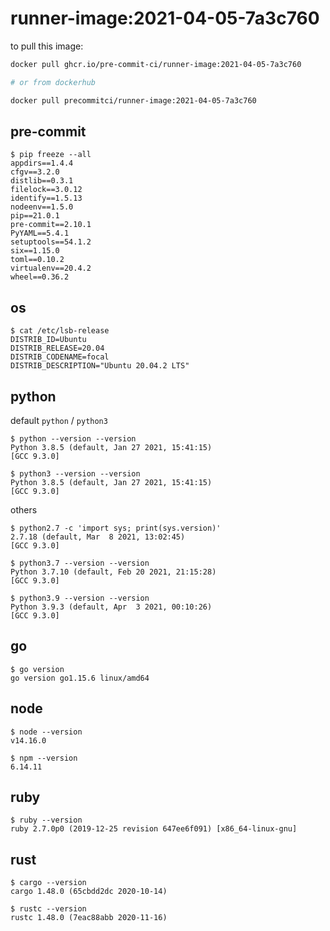 runner-image:2021-04-05-7a3c760
===============================

to pull this image:

```bash
docker pull ghcr.io/pre-commit-ci/runner-image:2021-04-05-7a3c760

# or from dockerhub

docker pull precommitci/runner-image:2021-04-05-7a3c760
```

## pre-commit

```console
$ pip freeze --all
appdirs==1.4.4
cfgv==3.2.0
distlib==0.3.1
filelock==3.0.12
identify==1.5.13
nodeenv==1.5.0
pip==21.0.1
pre-commit==2.10.1
PyYAML==5.4.1
setuptools==54.1.2
six==1.15.0
toml==0.10.2
virtualenv==20.4.2
wheel==0.36.2
```

## os

```console
$ cat /etc/lsb-release
DISTRIB_ID=Ubuntu
DISTRIB_RELEASE=20.04
DISTRIB_CODENAME=focal
DISTRIB_DESCRIPTION="Ubuntu 20.04.2 LTS"
```

## python

default `python` / `python3`

```console
$ python --version --version
Python 3.8.5 (default, Jan 27 2021, 15:41:15)
[GCC 9.3.0]

$ python3 --version --version
Python 3.8.5 (default, Jan 27 2021, 15:41:15)
[GCC 9.3.0]
```

others

```console
$ python2.7 -c 'import sys; print(sys.version)'
2.7.18 (default, Mar  8 2021, 13:02:45)
[GCC 9.3.0]

$ python3.7 --version --version
Python 3.7.10 (default, Feb 20 2021, 21:15:28)
[GCC 9.3.0]

$ python3.9 --version --version
Python 3.9.3 (default, Apr  3 2021, 00:10:26)
[GCC 9.3.0]
```

## go

```console
$ go version
go version go1.15.6 linux/amd64
```

## node

```console
$ node --version
v14.16.0

$ npm --version
6.14.11
```

## ruby

```console
$ ruby --version
ruby 2.7.0p0 (2019-12-25 revision 647ee6f091) [x86_64-linux-gnu]
```

## rust

```console
$ cargo --version
cargo 1.48.0 (65cbdd2dc 2020-10-14)

$ rustc --version
rustc 1.48.0 (7eac88abb 2020-11-16)
```
